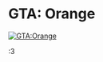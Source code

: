 # GTA: Orange

[![GTA:Orange](http://orange-mp.com/forum/images/flatty/logo.png)](http://orange-mp.com/)

:3
